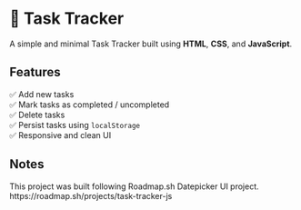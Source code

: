 # 📝 Task Tracker

A simple and minimal Task Tracker built using **HTML**, **CSS**, and **JavaScript**.

## Features

✅ Add new tasks  
✅ Mark tasks as completed / uncompleted  
✅ Delete tasks  
✅ Persist tasks using `localStorage`  
✅ Responsive and clean UI

<h2>Notes</h2>
This project was built following Roadmap.sh Datepicker UI project. https://roadmap.sh/projects/task-tracker-js <br>
